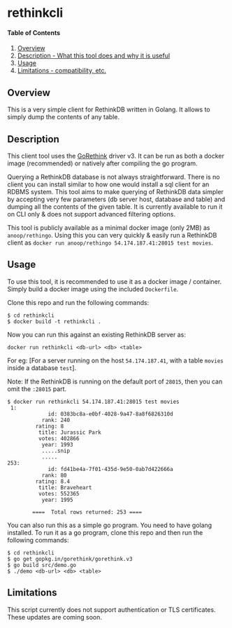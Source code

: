 # rethinkcli

#### Table of Contents

1. [Overview](#overview)
2. [Description - What this tool does and why it is useful](#description)
3. [Usage](#usage)
4. [Limitations - compatibility, etc.](#limitations)

## Overview

This is a very simple client for RethinkDB written in Golang. It allows to simply dump the contents of any table.

## Description

This client tool uses the [GoRethink](https://github.com/GoRethink/gorethink) driver v3. It can be run as both a docker image (recommended) or natively after compiling the go program.

Querying a RethinkDB database is not always straightforward. There is no client you can install similar to how one would install a sql client for an RDBMS system. This tool aims to make querying of RethinkDB data simpler by accepting very few parameters (db server host, database and table) and dumping all the contents of the given table. It is currently available to run it on CLI only & does not support advanced filtering options.

This tool is publicly available as a minimal docker image (only 2MB) as `anoop/rethingo`. Using this you can very quickly & easily run a RethinkDB client as `docker run anoop/rethingo 54.174.187.41:28015 test movies`.

## Usage

To use this tool, it is recommended to use it as a docker image / container. Simply build a docker image using the included `Dockerfile`. 

Clone this repo and run the following commands:
```
$ cd rethinkcli
$ docker build -t rethinkcli .
```
Now you can run this against an existing RethinkDB server as:
```
docker run rethinkcli <db-url> <db> <table>
```
For eg: [For a server running on the host `54.174.187.41`, with a table `movies` inside a database `test`].

Note: If the RethinkDB is running on the default port of `28015`, then you can omit the `:28015` part.

```
$ docker run rethinkcli 54.174.187.41:28015 test movies
 1:
             id: 0383bc8a-e0bf-4028-9a47-8a8f6826310d
           rank: 240
         rating: 8
          title: Jurassic Park
          votes: 402866
           year: 1993
           .....snip
           .....
253:
             id: fd41be4a-7f01-435d-9e50-0ab7d422666a
           rank: 80
         rating: 8.4
          title: Braveheart
          votes: 552365
           year: 1995

		====  Total rows returned: 253 ====
```

You can also run this as a simple go program. You need to have golang installed. To run it as a go program, clone this repo and then run the following commands:
```
$ cd rethinkcli
$ go get gopkg.in/gorethink/gorethink.v3
$ go build src/demo.go
$ ./demo <db-url> <db> <table>
```

## Limitations

This script currently does not support authentication or TLS certificates. These updates are coming soon.


